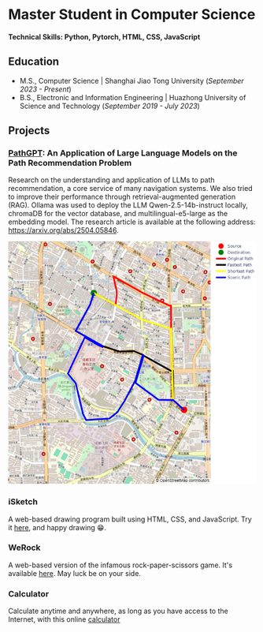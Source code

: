 # Master Student in Computer Science

#### Technical Skills: Python, Pytorch,  HTML, CSS, JavaScript 

## Education
- M.S., Computer Science | Shanghai Jiao Tong University (_September 2023 - Present_)
- B.S., Electronic and Information Engineering | Huazhong University of Science and Technology  (_September 2019 - July 2023_)

## Projects
### [PathGPT](https://arxiv.org/abs/2504.05846): An Application of Large Language Models on the Path Recommendation Problem
Research on the understanding and application of LLMs to path recommendation, a core service of many navigation systems. We also tried to improve their performance through retrieval-augmented generation (RAG). Ollama was used to deploy the LLM Qwen-2.5-14b-instruct locally, chromaDB for the vector database, and multilingual-e5-large as the embedding model. The research article is available at the following address: https://arxiv.org/abs/2504.05846.

![newplot_(10)](https://github.com/Kuramenai/portfolio/blob/main/assets/img/newplot%20(10).png)

### iSketch
A web-based drawing program built using HTML, CSS, and JavaScript. Try it [here](https://kuramenai.github.io/MySketchpad/), and happy drawing 😁.

### WeRock
A web-based version of the infamous rock-paper-scissors game. It's available [here](https://kuramenai.github.io/rock-paper-scissors/). May luck be on your side.

### Calculator
Calculate anytime and anywhere, as long as you have access to the Internet, with this online [calculator](https://kuramenai.github.io/web-based-calculator/)






